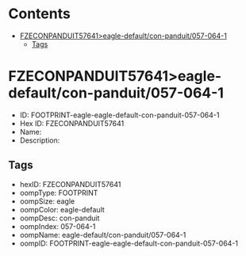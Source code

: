 



Contents
========

* [FZECONPANDUIT57641>eagle-default/con-panduit/057-064-1](#fzeconpanduit57641eagle-defaultcon-panduit057-064-1)
	* [Tags](#tags)

# FZECONPANDUIT57641>eagle-default/con-panduit/057-064-1

- ID: FOOTPRINT-eagle-eagle-default-con-panduit-057-064-1
- Hex ID: FZECONPANDUIT57641
- Name: 
- Description: 

## Tags

- hexID: FZECONPANDUIT57641
- oompType: FOOTPRINT
- oompSize: eagle
- oompColor: eagle-default
- oompDesc: con-panduit
- oompIndex: 057-064-1
- oompName: eagle-default/con-panduit/057-064-1
- oompID: FOOTPRINT-eagle-eagle-default-con-panduit-057-064-1
